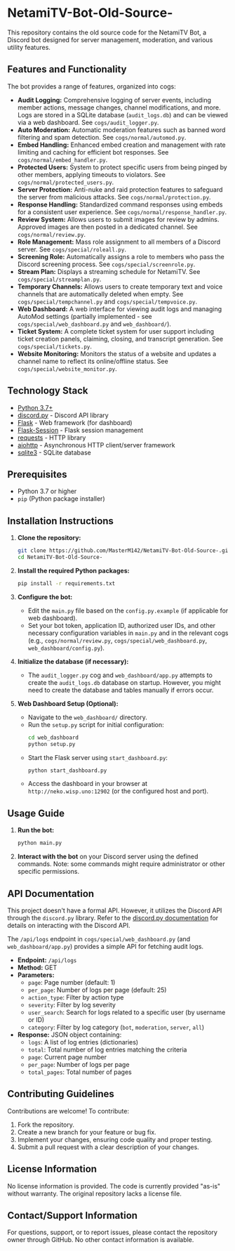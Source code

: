 # NetamiTV-Bot-Old-Source-

This repository contains the old source code for the NetamiTV Bot, a Discord bot designed for server management, moderation, and various utility features.

## Features and Functionality

The bot provides a range of features, organized into cogs:

*   **Audit Logging:** Comprehensive logging of server events, including member actions, message changes, channel modifications, and more. Logs are stored in a SQLite database (`audit_logs.db`) and can be viewed via a web dashboard. See `cogs/audit_logger.py`.
*   **Auto Moderation:** Automatic moderation features such as banned word filtering and spam detection.  See `cogs/normal/automod.py`.
*   **Embed Handling:** Enhanced embed creation and management with rate limiting and caching for efficient bot responses. See `cogs/normal/embed_handler.py`.
*   **Protected Users:** System to protect specific users from being pinged by other members, applying timeouts to violators. See `cogs/normal/protected_users.py`.
*   **Server Protection:** Anti-nuke and raid protection features to safeguard the server from malicious attacks. See `cogs/normal/protection.py`.
*   **Response Handling:** Standardized command responses using embeds for a consistent user experience. See `cogs/normal/response_handler.py`.
*   **Review System:**  Allows users to submit images for review by admins. Approved images are then posted in a dedicated channel. See `cogs/normal/review.py`.
*   **Role Management:** Mass role assignment to all members of a Discord server. See `cogs/special/roleall.py`.
*   **Screening Role:** Automatically assigns a role to members who pass the Discord screening process. See `cogs/special/screenrole.py`.
*   **Stream Plan:**  Displays a streaming schedule for NetamiTV. See `cogs/special/streamplan.py`.
*   **Temporary Channels:**  Allows users to create temporary text and voice channels that are automatically deleted when empty. See `cogs/special/tempchannel.py` and `cogs/special/tempvoice.py`.
*   **Web Dashboard:**  A web interface for viewing audit logs and managing AutoMod settings (partially implemented - see `cogs/special/web_dashboard.py` and `web_dashboard/`).
*   **Ticket System:** A complete ticket system for user support including ticket creation panels, claiming, closing, and transcript generation. See `cogs/special/tickets.py`.
*   **Website Monitoring:** Monitors the status of a website and updates a channel name to reflect its online/offline status. See `cogs/special/website_monitor.py`.

## Technology Stack

*   [Python 3.7+](https://www.python.org/)
*   [discord.py](https://discordpy.readthedocs.io/en/stable/) - Discord API library
*   [Flask](https://flask.palletsprojects.com/en/2.0.x/) - Web framework (for dashboard)
*   [Flask-Session](https://flask-session.readthedocs.io/en/latest/) - Flask session management
*   [requests](https://requests.readthedocs.io/en/latest/) - HTTP library
*   [aiohttp](https://docs.aiohttp.org/en/stable/) - Asynchronous HTTP client/server framework
*   [sqlite3](https://docs.python.org/3/library/sqlite3.html) - SQLite database

## Prerequisites

*   Python 3.7 or higher
*   `pip` (Python package installer)

## Installation Instructions

1.  **Clone the repository:**

    ```bash
    git clone https://github.com/MasterM142/NetamiTV-Bot-Old-Source-.git
    cd NetamiTV-Bot-Old-Source-
    ```

2.  **Install the required Python packages:**

    ```bash
    pip install -r requirements.txt
    ```

3.  **Configure the bot:**

    *   Edit the `main.py` file based on the `config.py.example` (if applicable for web dashboard).
    *   Set your bot token, application ID, authorized user IDs, and other necessary configuration variables in `main.py` and in the relevant cogs (e.g., `cogs/normal/review.py`, `cogs/special/web_dashboard.py`, `web_dashboard/config.py`).

4.  **Initialize the database (if necessary):**

    *   The `audit_logger.py` cog and `web_dashboard/app.py` attempts to create the `audit_logs.db` database on startup. However, you might need to create the database and tables manually if errors occur.

5.  **Web Dashboard Setup (Optional):**

    *   Navigate to the `web_dashboard/` directory.
    *   Run the `setup.py` script for initial configuration:
        ```bash
        cd web_dashboard
        python setup.py
        ```
    *   Start the Flask server using `start_dashboard.py`:
        ```bash
        python start_dashboard.py
        ```
    *   Access the dashboard in your browser at `http://neko.wisp.uno:12902` (or the configured host and port).

## Usage Guide

1.  **Run the bot:**

    ```bash
    python main.py
    ```

2.  **Interact with the bot** on your Discord server using the defined commands. Note: some commands might require administrator or other specific permissions.

## API Documentation

This project doesn't have a formal API. However, it utilizes the Discord API through the `discord.py` library.  Refer to the [discord.py documentation](https://discordpy.readthedocs.io/en/stable/) for details on interacting with the Discord API.

The `/api/logs` endpoint in `cogs/special/web_dashboard.py` (and `web_dashboard/app.py`) provides a simple API for fetching audit logs.

*   **Endpoint:** `/api/logs`
*   **Method:** GET
*   **Parameters:**
    *   `page`: Page number (default: 1)
    *   `per_page`: Number of logs per page (default: 25)
    *   `action_type`: Filter by action type
    *   `severity`: Filter by log severity
    *   `user_search`: Search for logs related to a specific user (by username or ID)
    *   `category`: Filter by log category (`bot`, `moderation`, `server`, `all`)
*   **Response:** JSON object containing:
    *   `logs`: A list of log entries (dictionaries)
    *   `total`: Total number of log entries matching the criteria
    *   `page`: Current page number
    *   `per_page`: Number of logs per page
    *   `total_pages`: Total number of pages

## Contributing Guidelines

Contributions are welcome! To contribute:

1.  Fork the repository.
2.  Create a new branch for your feature or bug fix.
3.  Implement your changes, ensuring code quality and proper testing.
4.  Submit a pull request with a clear description of your changes.

## License Information

No license information is provided. The code is currently provided "as-is" without warranty.  The original repository lacks a license file.

## Contact/Support Information

For questions, support, or to report issues, please contact the repository owner through GitHub.  No other contact information is available.